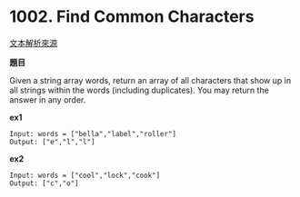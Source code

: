 # 1002. Find Common Characters

[文本解析來源](https://github.com/youngyangyang04/leetcode-master/blob/master/problems/1002.%E6%9F%A5%E6%89%BE%E5%B8%B8%E7%94%A8%E5%AD%97%E7%AC%A6.md)

**題目**

Given a string array words, return an array of all characters that show up in all strings within the words (including duplicates). You may return the answer in any order.

**ex1**

    Input: words = ["bella","label","roller"]
    Output: ["e","l","l"]

**ex2**

    Input: words = ["cool","lock","cook"]
    Output: ["c","o"]
    